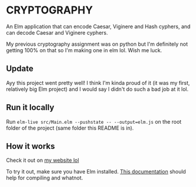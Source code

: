 # CRYPTOGRAPHY

An Elm application that can encode Caesar, Viginere and Hash cyphers, and can decode Caesar and Viginere cyphers.

My previous cryptography assignment was on python but I'm definitely not getting 100% on that so I'm making one in elm lol. Wish me luck.

## Update

Ayy this project went pretty well! I think I'm kinda proud of it (it was my first, relatively big Elm project) and I would say I didn't do such a bad job at it lol.

## Run it locally 

Run `elm-live src/Main.elm --pushstate -- --output=elm.js` on the root folder of the project (same folder this README is in).

## How it works

Check it out on [my website lol](http://joshuaji.com/projects/cryptography)

To try it out, make sure you have Elm installed. [This documentation](https://guide.elm-lang.org/install.html) should help for compiling and whatnot.
